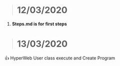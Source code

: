 > # 12/03/2020
   1. **Steps.md is for first steps**

> # 13/03/2020
   :thumbsup: HyperWeb User class execute and Create Program

